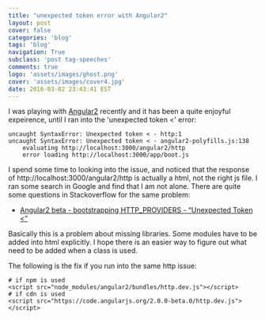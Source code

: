 ```yaml
---
title: "unexpected token error with Angular2"
layout: post
cover: false
categories: 'blog'
tags: 'blog'
navigation: True
subclass: 'post tag-speeches'
comments: true
logo: 'assets/images/ghost.png'
cover: 'assets/images/cover4.jpg'
date: 2016-03-02 23:43:41 EST
---
```

I was playing with [Angular2](https://angular.io/) recently and it has been a quite enjoyful expeirence, until I ran into the 'unexpected token <' error:

```
uncaught SyntaxError: Unexpected token < - http:1
uncaught SyntaxError: Unexpected token < - angular2-polyfills.js:138
    evaluating http://localhost:3000/angular2/http
    error loading http://localhost:3000/app/boot.js
```

I spend some time to looking into the issue, and noticed that the response of http://localhost:3000/angular2/http is actually a html, not the right js file. I ran some search in Google and find that I am not alone. There are quite some questions in Stackoverflow for the same problem:

- [Angular2 beta - bootstrapping HTTP_PROVIDERS - “Unexpected Token <”](http://stackoverflow.com/questions/34401354/angular2-beta-bootstrapping-http-providers-unexpected-token/34402203#34402203)

Basically this is a problem about missing libraries. Some modules have to be added into html explicitly. I hope there is an easier way to figure out what need to be added when a class is used. 

The following is the fix if you run into the same http issue:

```
# if npm is used
<script src="node_modules/angular2/bundles/http.dev.js"></script>
# if cdn is used
<script src="https://code.angularjs.org/2.0.0-beta.0/http.dev.js"></script>
```
